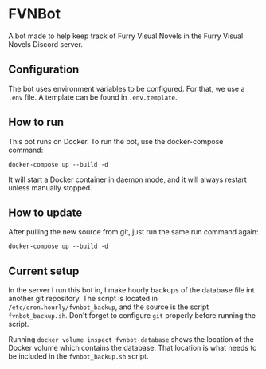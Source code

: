 # FVNBot

A bot made to help keep track of Furry Visual Novels in the Furry Visual Novels
Discord server.

## Configuration

The bot uses environment variables to be configured. For that, we use a `.env`
file. A template can be found in `.env.template`.

## How to run

This bot runs on Docker. To run the bot, use the docker-compose command:

```
docker-compose up --build -d
```

It will start a Docker container in daemon mode, and it will always restart
unless manually stopped.

## How to update

After pulling the new source from git, just run the same run command again:

```
docker-compose up --build -d
```

## Current setup

In the server I run this bot in, I make hourly backups of the database file int
another git repository. The script is located in `/etc/cron.hourly/fvnbot_backup`,
and the source is the script `fvnbot_backup.sh`. Don't forget to configure `git`
properly before running the script.

Running `docker volume inspect fvnbot-database` shows the location of the Docker
volume which contains the database. That location is what needs to be included
in the `fvnbot_backup.sh` script.

